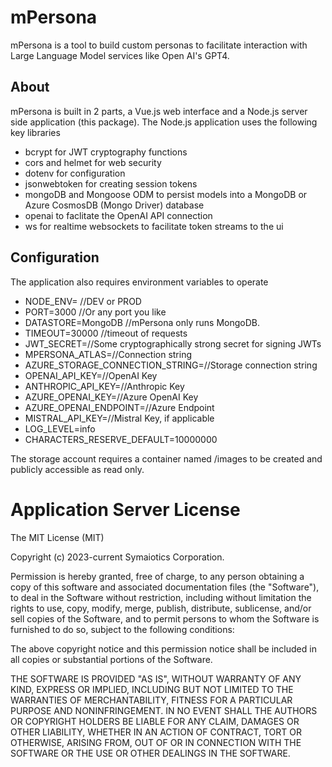 # mPersona
mPersona is a tool to build custom personas to facilitate interaction with Large Language Model services like Open AI's GPT4.

## About
mPersona is built in 2 parts, a Vue.js web interface and a Node.js server side application (this package).
The Node.js application uses the following key libraries
- bcrypt for JWT cryptography functions
- cors and helmet for web security
- dotenv for configuration
- jsonwebtoken for creating session tokens
- mongoDB and Mongoose ODM to persist models into a MongoDB or Azure CosmosDB (Mongo Driver) database
- openai to faclitate the OpenAI API connection
- ws for realtime websockets to facilitate token streams to the ui


## Configuration
The application also requires environment variables to operate

- NODE_ENV= //DEV or PROD
- PORT=3000 //Or any port you like
- DATASTORE=MongoDB //mPersona only runs MongoDB.
- TIMEOUT=30000 //timeout of requests
- JWT_SECRET=//Some cryptographically strong secret for signing JWTs
- MPERSONA_ATLAS=//Connection string
- AZURE_STORAGE_CONNECTION_STRING=//Storage connection string
- OPENAI_API_KEY=//OpenAI Key
- ANTHROPIC_API_KEY=//Anthropic Key
- AZURE_OPENAI_KEY=//Azure OpenAI Key
- AZURE_OPENAI_ENDPOINT=//Azure Endpoint
- MISTRAL_API_KEY=//Mistral Key, if applicable
- LOG_LEVEL=info
- CHARACTERS_RESERVE_DEFAULT=10000000

The storage account requires a container named /images to be created and publicly accessible as read only.

# Application Server License
The MIT License (MIT)

Copyright (c) 2023-current Symaiotics Corporation.

Permission is hereby granted, free of charge, to any person obtaining a copy
of this software and associated documentation files (the "Software"), to deal
in the Software without restriction, including without limitation the rights
to use, copy, modify, merge, publish, distribute, sublicense, and/or sell
copies of the Software, and to permit persons to whom the Software is
furnished to do so, subject to the following conditions:

The above copyright notice and this permission notice shall be included in
all copies or substantial portions of the Software.

THE SOFTWARE IS PROVIDED "AS IS", WITHOUT WARRANTY OF ANY KIND, EXPRESS OR
IMPLIED, INCLUDING BUT NOT LIMITED TO THE WARRANTIES OF MERCHANTABILITY,
FITNESS FOR A PARTICULAR PURPOSE AND NONINFRINGEMENT. IN NO EVENT SHALL THE
AUTHORS OR COPYRIGHT HOLDERS BE LIABLE FOR ANY CLAIM, DAMAGES OR OTHER
LIABILITY, WHETHER IN AN ACTION OF CONTRACT, TORT OR OTHERWISE, ARISING FROM,
OUT OF OR IN CONNECTION WITH THE SOFTWARE OR THE USE OR OTHER DEALINGS IN
THE SOFTWARE.

